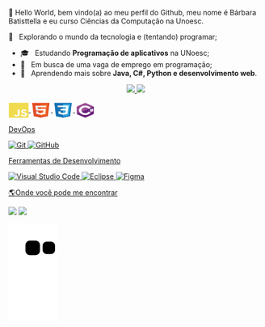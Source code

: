 👩 Hello World, bem vindo(a) ao meu perfil do Github, meu nome é Bárbara Batisttella e eu curso Ciências da Computação na Unoesc.

🤔 &nbsp; Explorando o mundo da tecnologia e (tentando) programar;
- 🎓 &nbsp; Estudando **Programação de aplicativos** na UNoesc;
- 💼 &nbsp; Em busca de uma vaga de emprego em programação;
- 🌱 &nbsp; Aprendendo mais sobre **Java, C#, Python e desenvolvimento web**.



<div align="center">
  <a href="https://github.com/BarbaraBatisttella">
  <img height="170em" src="https://github-readme-stats.vercel.app/api?username=BarbaraBatisttella&show_icons=true&theme=synthwave&include_all_commits=true&count_private=true"/>
  <img height="140em" src="https://github-readme-stats.vercel.app/api/top-langs/?username=BarbaraBatisttella&layout=compact&langs_count=7&theme=synthwave"/>
</div>

  <div style="display: inline_block"><br>
  <img align="center" alt="Rafa-Js" height="30" width="40" src="https://raw.githubusercontent.com/devicons/devicon/master/icons/javascript/javascript-plain.svg">
  <img align="center" alt="Rafa-HTML" height="30" width="40" src="https://raw.githubusercontent.com/devicons/devicon/master/icons/html5/html5-original.svg">
  <img align="center" alt="Rafa-CSS" height="30" width="40" src="https://raw.githubusercontent.com/devicons/devicon/master/icons/css3/css3-original.svg">
  <img align="center" alt="Rafa-Csharp" height="30" width="40" src="https://raw.githubusercontent.com/devicons/devicon/master/icons/csharp/csharp-original.svg">
 
</div>
  
  <div>
    <p></p>  
  DevOps
    <p></p>
    
  ![Git](https://img.shields.io/badge/-Git-333333?style=flat&logo=git)
  ![GitHub](https://img.shields.io/badge/-GitHub-333333?style=flat&logo=github)
  

Ferramentas de Desenvolvimento

  ![Visual Studio Code](https://img.shields.io/badge/-Visual%20Studio%20Code-333333?style=flat&logo=visual-studio-code&logoColor=007ACC)
  ![Eclipse](https://img.shields.io/badge/-Eclipse-333333?style=flat&logo=eclipse-ide&logoColor=2C2255)
  ![Figma](https://img.shields.io/badge/-Figma-333333?style=flat&logo=figma&logoColor=007ACC)
  
  </div>
  
  
 <div>
   🌎Onde você pode me encontrar
   <br>
   <p></p>
  <a href = "mailto:batisttellab@gmail.com"><img src="https://img.shields.io/badge/-Gmail-%23333?style=for-the-badge&logo=gmail&logoColor=white" target="_blank"></a>
  <a href="https://instagram.com/barbara_m00n" target="_blank"><img src="https://img.shields.io/badge/-Instagram-%23E4405F?style=for-the-badge&logo=instagram&logoColor=white" target="_blank"></a>
   
 ![Snake animation](https://github.com/rafaballerini/rafaballerini/blob/output/github-contribution-grid-snake.svg)
 
 </div>
  
  
